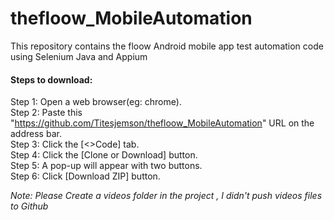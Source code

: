 # thefloow_MobileAutomation
This repository contains  the floow  Android mobile app test automation code using Selenium Java and Appium

#### **Steps to download:**
  
Step 1: Open a web browser(eg: chrome).</br>
Step 2: Paste this "https://github.com/Titesjemson/thefloow_MobileAutomation" URL on the address bar.</br>
Step 3: Click the [<>Code] tab.</br>
Step 4: Click the [Clone or Download] button.</br>
Step 5: A pop-up will appear with two buttons.</br>
Step 6: Click [Download ZIP] button.</br>

_Note: Please Create a videos folder in the project , I didn't push videos files to Github_

